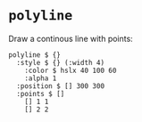 # `polyline`

Draw a continous line with points:

```
polyline $ {}
  :style $ {} (:width 4)
    :color $ hslx 40 100 60
    :alpha 1
  :position $ [] 300 300
  :points $ []
    [] 1 1
    [] 2 2
```
